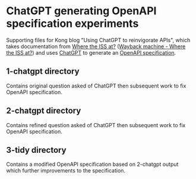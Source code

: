 # ChatGPT generating OpenAPI specification experiments

Supporting files for Kong blog "Using ChatGPT to reinvigorate APIs", which takes documentation from [Where the ISS at?](https://wheretheiss.at/w/developer) ([Wayback machine - Where the ISS at?](https://web.archive.org/web/20230929033656/https://wheretheiss.at/w/developer)) and uses [ChatGPT](https://chat.openai.com/) to generate an [OpenAPI specification](https://www.openapis.org/).

## 1-chatgpt directory

Contains original question asked of ChatGPT then subsequent work to fix OpenAPI specification.

## 2-chatgpt directory

Contains refined question asked of ChatGPT then subsequent work to fix OpenAPI specification.

## 3-tidy directory

Contains a modified OpenAPI specification based on 2-chatgpt output which further improvements to the specification.
